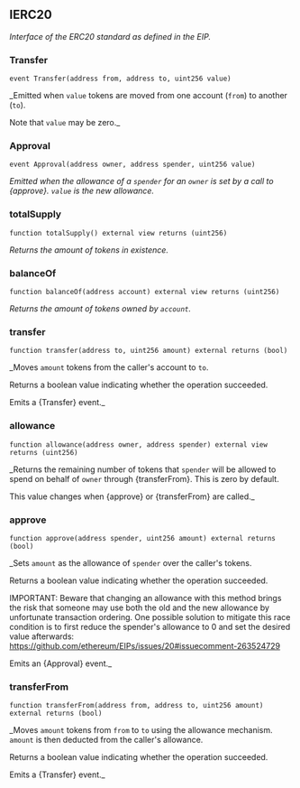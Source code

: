## IERC20

_Interface of the ERC20 standard as defined in the EIP._

### Transfer

```solidity
event Transfer(address from, address to, uint256 value)
```

\_Emitted when `value` tokens are moved from one account (`from`) to
another (`to`).

Note that `value` may be zero.\_

### Approval

```solidity
event Approval(address owner, address spender, uint256 value)
```

_Emitted when the allowance of a `spender` for an `owner` is set by
a call to {approve}. `value` is the new allowance._

### totalSupply

```solidity
function totalSupply() external view returns (uint256)
```

_Returns the amount of tokens in existence._

### balanceOf

```solidity
function balanceOf(address account) external view returns (uint256)
```

_Returns the amount of tokens owned by `account`._

### transfer

```solidity
function transfer(address to, uint256 amount) external returns (bool)
```

\_Moves `amount` tokens from the caller's account to `to`.

Returns a boolean value indicating whether the operation succeeded.

Emits a {Transfer} event.\_

### allowance

```solidity
function allowance(address owner, address spender) external view returns (uint256)
```

\_Returns the remaining number of tokens that `spender` will be
allowed to spend on behalf of `owner` through {transferFrom}. This is
zero by default.

This value changes when {approve} or {transferFrom} are called.\_

### approve

```solidity
function approve(address spender, uint256 amount) external returns (bool)
```

\_Sets `amount` as the allowance of `spender` over the caller's tokens.

Returns a boolean value indicating whether the operation succeeded.

IMPORTANT: Beware that changing an allowance with this method brings the risk
that someone may use both the old and the new allowance by unfortunate
transaction ordering. One possible solution to mitigate this race
condition is to first reduce the spender's allowance to 0 and set the
desired value afterwards:
https://github.com/ethereum/EIPs/issues/20#issuecomment-263524729

Emits an {Approval} event.\_

### transferFrom

```solidity
function transferFrom(address from, address to, uint256 amount) external returns (bool)
```

\_Moves `amount` tokens from `from` to `to` using the
allowance mechanism. `amount` is then deducted from the caller's
allowance.

Returns a boolean value indicating whether the operation succeeded.

Emits a {Transfer} event.\_
